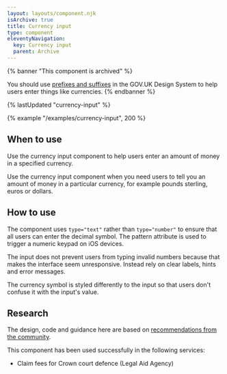 ```yaml
---
layout: layouts/component.njk
isArchive: true
title: Currency input
type: component
eleventyNavigation:
  key: Currency input
  parent: Archive
---
```


{% banner "This component is archived" %}

You should use [prefixes and suffixes](https://design-system.service.gov.uk/components/text-input/#prefixes-and-suffixes) in the GOV.UK Design System to help users enter things like currencies.
{% endbanner %}

{% lastUpdated "currency-input" %}

{% example "/examples/currency-input", 200 %}

## When to use

Use the currency input component to help users enter an amount of money in a specified currency.

Use the currency input component when you need users to tell you an amount of money in a particular currency, for example pounds sterling, euros or dollars.

## How to use

The component uses `type="text"` rather than `type="number"` to ensure that all users can enter the decimal symbol. The pattern attribute is used to trigger a numeric keypad on iOS devices.

The input does not prevent users from typing invalid numbers because that makes the interface seem unresponsive. Instead rely on clear labels, hints and error messages.

The currency symbol is styled differently to the input so that users don't confuse it with the input's value.

## Research

The design, code and guidance here are based on [recommendations from the community](https://github.com/alphagov/govuk-design-system-backlog/issues/68).

This component has been used successfully in the following services:

- Claim fees for Crown court defence (Legal Aid Agency)
